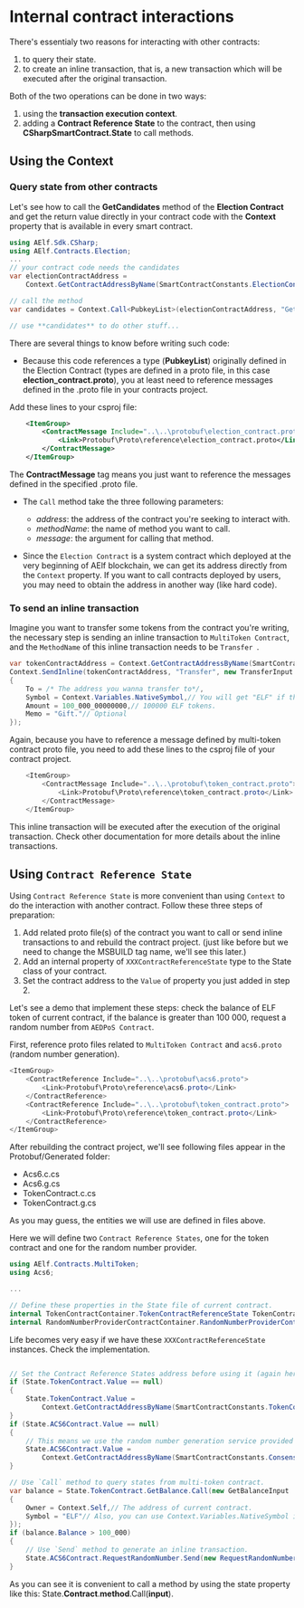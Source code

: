 # Internal contract interactions

There's essentialy two reasons for interacting with other contracts:
1. to query their state. 
2. to create an inline transaction, that is, a new transaction which will be executed after the original transaction.

Both of the two operations can be done in two ways:

1. using the **transaction execution context**.
2. adding a **Contract Reference State** to the contract, then using **CSharpSmartContract.State** to call methods.

## Using the Context

### Query state from other contracts

Let's see how to call the **GetCandidates** method of the **Election Contract** and get the return value directly in your contract code with the **Context** property that is available in every smart contract.

```csharp
using AElf.Sdk.CSharp;
using AElf.Contracts.Election;
...
// your contract code needs the candidates
var electionContractAddress =
    Context.GetContractAddressByName(SmartContractConstants.ElectionContractSystemName);

// call the method
var candidates = Context.Call<PubkeyList>(electionContractAddress, "GetCandidates", new Empty());

// use **candidates** to do other stuff...
```

There are several things to know before writing such code:

- Because this code references a type (**PubkeyList**) originally defined in the Election Contract (types are defined in a proto file, in this case  **election_contract.proto**), you at least need to reference messages defined in the .proto file in your contracts project.

Add these lines to your csproj file:
```xml
    <ItemGroup>
        <ContractMessage Include="..\..\protobuf\election_contract.proto">
            <Link>Protobuf\Proto\reference\election_contract.proto</Link>
        </ContractMessage>
    </ItemGroup>
```

The **ContractMessage** tag means you just want to reference the messages defined in the specified .proto file.

- The `Call` method take the three following parameters: 
    - *address*: the address of the contract you're seeking to interact with.
    - *methodName*: the name of method you want to call.
    - *message*: the argument for calling that method.

- Since the `Election Contract` is a system contract which deployed at the very beginning of AElf blockchain, we can get its address directly from the `Context` property. If you want to call contracts deployed by users, you may need to obtain the address in another way (like hard code).

### To send an inline transaction

Imagine you want to transfer some tokens from the contract you're writing, the necessary step is sending an inline transaction to `MultiToken Contract`, and the `MethodName` of this inline transaction needs to be `Transfer `.

```C#
var tokenContractAddress = Context.GetContractAddressByName(SmartContractConstants.TokenContractSystemName);
Context.SendInline(tokenContractAddress, "Transfer", new TransferInput
{
    To = /* The address you wanna transfer to*/,
    Symbol = Context.Variables.NativeSymbol,// You will get "ELF" if this contract is deployed in AElf main chain.
    Amount = 100_000_00000000,// 100000 ELF tokens.
    Memo = "Gift."// Optional
});
```

Again, because you have to reference a message defined by multi-token contract proto file, you need to add these lines to the csproj file of your contract project.

```C#
    <ItemGroup>
        <ContractMessage Include="..\..\protobuf\token_contract.proto">
            <Link>Protobuf\Proto\reference\token_contract.proto</Link>
        </ContractMessage>
    </ItemGroup>
```

This inline transaction will be executed after the execution of the original transaction.
Check other documentation for more details about the inline transactions.

## Using `Contract Reference State`

Using `Contract Reference State` is more convenient than using `Context` to do the interaction with another contract.
Follow these three steps of preparation:

1. Add related proto file(s) of the contract you want to call or send inline transactions to and rebuild the contract project. (just like before but we need to change the MSBUILD tag name, we'll see this later.)
2. Add an internal property of `XXXContractReferenceState` type to the State class of your contract.
3. Set the contract address to the `Value` of property you just added in step 2.

Let's see a demo that implement these steps: check the balance of ELF token of current contract, if the balance is greater than 100 000, request a random number from `AEDPoS Contract`.

First, reference proto files related to `MultiToken Contract` and `acs6.proto` (random number generation).
```C#
<ItemGroup>
    <ContractReference Include="..\..\protobuf\acs6.proto">
        <Link>Protobuf\Proto\reference\acs6.proto</Link>
    </ContractReference>
    <ContractReference Include="..\..\protobuf\token_contract.proto">
        <Link>Protobuf\Proto\reference\token_contract.proto</Link>
    </ContractReference>
</ItemGroup>
```
After rebuilding the contract project, we'll see following files appear in the Protobuf/Generated folder:
- Acs6.c.cs
- Acs6.g.cs
- TokenContract.c.cs
- TokenContract.g.cs

As you may guess, the entities we will use are defined in files above.

Here we will define two `Contract Reference States`, one for the token contract and one for the random number provider.

```C#
using AElf.Contracts.MultiToken;
using Acs6;

...

// Define these properties in the State file of current contract.
internal TokenContractContainer.TokenContractReferenceState TokenContract { get; set; }
internal RandomNumberProviderContractContainer.RandomNumberProviderContractReferenceState ACS6Contract { get; set }
```

Life becomes very easy if we have these `XXXContractReferenceState` instances. Check the implementation.

```C#

// Set the Contract Reference States address before using it (again here, we already have the system addresses for the token and ac6 contracts).
if (State.TokenContract.Value == null)
{
    State.TokenContract.Value =
        Context.GetContractAddressByName(SmartContractConstants.TokenContractSystemName);
}
if (State.ACS6Contract.Value == null)
{
    // This means we use the random number generation service provided by `AEDPoS Contract`.
    State.ACS6Contract.Value =
        Context.GetContractAddressByName(SmartContractConstants.ConsensusContractSystemName);
}

// Use `Call` method to query states from multi-token contract.
var balance = State.TokenContract.GetBalance.Call(new GetBalanceInput
{
    Owner = Context.Self,// The address of current contract.
    Symbol = "ELF"// Also, you can use Context.Variables.NativeSymbol if this contract will deployed in AElf main chain.
});
if (balance.Balance > 100_000)
{
    // Use `Send` method to generate an inline transaction.
    State.ACS6Contract.RequestRandomNumber.Send(new RequestRandomNumberInput());
}
```

As you can see it is convenient to call a method by using the state property like this: State.**Contract**.**method**.Call(**input**).